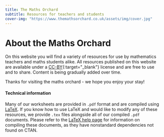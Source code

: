 ```yaml
---
title: The Maths Orchard
subtitle: Resources for teachers and students
cover-img: "https://www.themathsorchard.co.uk/assets/img/cover.jpg"
---
```


# About the Maths Orchard

On this website you will find a variety of resources for use by mathematics teachers and maths students alike. All resources published on this website are available under a [CC-BY](https://creativecommons.org/licenses/by/2.0/legalcode){:target="_blank"} license and are free to use and to share. Content is being gradually added over time. 

Thanks for visiting the maths orchard - we hope you enjoy your stay!

#### Technical information
Many of our worksheets are provided in `.pdf` format and are compiled using [LaTeX](https://www.latex-project.org/). If you know how to use LaTeX and would like to modify any of these resources, we provide `.tex` files alongside all of our compiled `.pdf` documents. Please refer to the [LaTeX help page](/other/latex) for information on compiling these documents, as they have nonstandard dependencies not found on CTAN.
